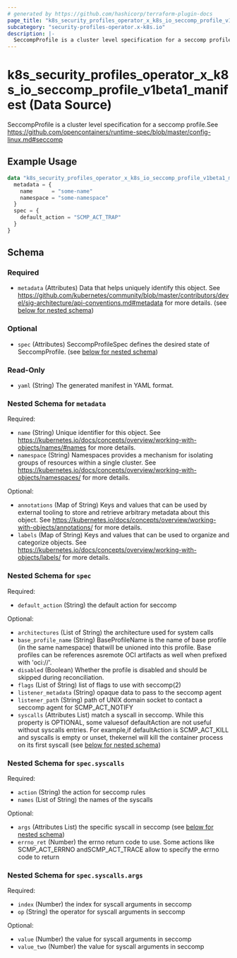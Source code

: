 ```yaml
---
# generated by https://github.com/hashicorp/terraform-plugin-docs
page_title: "k8s_security_profiles_operator_x_k8s_io_seccomp_profile_v1beta1_manifest Data Source - terraform-provider-k8s"
subcategory: "security-profiles-operator.x-k8s.io"
description: |-
  SeccompProfile is a cluster level specification for a seccomp profile.See
---
```


# k8s_security_profiles_operator_x_k8s_io_seccomp_profile_v1beta1_manifest (Data Source)

SeccompProfile is a cluster level specification for a seccomp profile.See https://github.com/opencontainers/runtime-spec/blob/master/config-linux.md#seccomp

## Example Usage

```terraform
data "k8s_security_profiles_operator_x_k8s_io_seccomp_profile_v1beta1_manifest" "example" {
  metadata = {
    name      = "some-name"
    namespace = "some-namespace"
  }
  spec = {
    default_action = "SCMP_ACT_TRAP"
  }
}
```

<!-- schema generated by tfplugindocs -->
## Schema

### Required

- `metadata` (Attributes) Data that helps uniquely identify this object. See https://github.com/kubernetes/community/blob/master/contributors/devel/sig-architecture/api-conventions.md#metadata for more details. (see [below for nested schema](#nestedatt--metadata))

### Optional

- `spec` (Attributes) SeccompProfileSpec defines the desired state of SeccompProfile. (see [below for nested schema](#nestedatt--spec))

### Read-Only

- `yaml` (String) The generated manifest in YAML format.

<a id="nestedatt--metadata"></a>
### Nested Schema for `metadata`

Required:

- `name` (String) Unique identifier for this object. See https://kubernetes.io/docs/concepts/overview/working-with-objects/names/#names for more details.
- `namespace` (String) Namespaces provides a mechanism for isolating groups of resources within a single cluster. See https://kubernetes.io/docs/concepts/overview/working-with-objects/namespaces/ for more details.

Optional:

- `annotations` (Map of String) Keys and values that can be used by external tooling to store and retrieve arbitrary metadata about this object. See https://kubernetes.io/docs/concepts/overview/working-with-objects/annotations/ for more details.
- `labels` (Map of String) Keys and values that can be used to organize and categorize objects. See https://kubernetes.io/docs/concepts/overview/working-with-objects/labels/ for more details.


<a id="nestedatt--spec"></a>
### Nested Schema for `spec`

Required:

- `default_action` (String) the default action for seccomp

Optional:

- `architectures` (List of String) the architecture used for system calls
- `base_profile_name` (String) BaseProfileName is the name of base profile (in the same namespace) thatwill be unioned into this profile. Base profiles can be references asremote OCI artifacts as well when prefixed with 'oci://'.
- `disabled` (Boolean) Whether the profile is disabled and should be skipped during reconciliation.
- `flags` (List of String) list of flags to use with seccomp(2)
- `listener_metadata` (String) opaque data to pass to the seccomp agent
- `listener_path` (String) path of UNIX domain socket to contact a seccomp agent for SCMP_ACT_NOTIFY
- `syscalls` (Attributes List) match a syscall in seccomp. While this property is OPTIONAL, some valuesof defaultAction are not useful without syscalls entries. For example,if defaultAction is SCMP_ACT_KILL and syscalls is empty or unset, thekernel will kill the container process on its first syscall (see [below for nested schema](#nestedatt--spec--syscalls))

<a id="nestedatt--spec--syscalls"></a>
### Nested Schema for `spec.syscalls`

Required:

- `action` (String) the action for seccomp rules
- `names` (List of String) the names of the syscalls

Optional:

- `args` (Attributes List) the specific syscall in seccomp (see [below for nested schema](#nestedatt--spec--syscalls--args))
- `errno_ret` (Number) the errno return code to use. Some actions like SCMP_ACT_ERRNO andSCMP_ACT_TRACE allow to specify the errno code to return

<a id="nestedatt--spec--syscalls--args"></a>
### Nested Schema for `spec.syscalls.args`

Required:

- `index` (Number) the index for syscall arguments in seccomp
- `op` (String) the operator for syscall arguments in seccomp

Optional:

- `value` (Number) the value for syscall arguments in seccomp
- `value_two` (Number) the value for syscall arguments in seccomp

